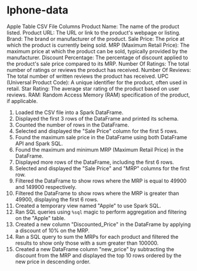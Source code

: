 # Iphone-data


Apple Table CSV File Columns
Product Name: The name of the product listed.
Product URL: The URL or link to the product's webpage or listing.
Brand: The brand or manufacturer of the product.
Sale Price: The price at which the product is currently being sold.
MRP (Maximum Retail Price): The maximum price at which the product can be sold, typically provided by the manufacturer.
Discount Percentage: The percentage of discount applied to the product's sale price compared to its MRP.
Number Of Ratings: The total number of ratings or reviews the product has received.
Number Of Reviews: The total number of written reviews the product has received.
UPC (Universal Product Code): A unique identifier for the product, often used in retail.
Star Rating: The average star rating of the product based on user reviews.
RAM: Random Access Memory (RAM) specification of the product, if applicable.



1. Loaded the CSV file into a Spark DataFrame.
2. Displayed the first 3 rows of the DataFrame and printed its schema.
3. Counted the number of rows in the DataFrame.
4. Selected and displayed the "Sale Price" column for the first 5 rows.
5. Found the maximum sale price in the DataFrame using both DataFrame API and Spark SQL.
6. Found the maximum and minimum MRP (Maximum Retail Price) in the DataFrame.
7. Displayed more rows of the DataFrame, including the first 6 rows.
8. Selected and displayed the "Sale Price" and "MRP" columns for the first row.
9. Filtered the DataFrame to show rows where the MRP is equal to 49900 and 149900 respectively.
10. Filtered the DataFrame to show rows where the MRP is greater than 49900, displaying the first 6 rows.
11. Created a temporary view named "Apple" to use Spark SQL.
12. Ran SQL queries using `%sql` magic to perform aggregation and filtering on the "Apple" table.
13. Created a new column "Discounted_Price" in the DataFrame by applying a discount of 10% on the MRP.
14. Ran a SQL query to sum the MRPs for each product and filtered the results to show only those with a sum greater than 100000.
15. Created a new DataFrame column "new_price" by subtracting the discount from the MRP and displayed the top 10 rows ordered by the new price in descending order.

